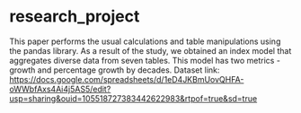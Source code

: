# research_project
This paper performs the usual calculations and table manipulations using the pandas library. As a result of the study, we obtained an index model that aggregates diverse data from seven tables. This model has two metrics - growth and percentage growth by decades.
Dataset link: https://docs.google.com/spreadsheets/d/1eD4JKBmUovQHFA-oWWbfAxs4Ai4j5AS5/edit?usp=sharing&ouid=105518727383442622983&rtpof=true&sd=true
